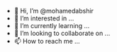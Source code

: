 - 👋 Hi, I’m @mohamedabshir
- 👀 I’m interested in ...
- 🌱 I’m currently learning ...
- 💞️ I’m looking to collaborate on ...
- 📫 How to reach me ...

<!---
mohamedabshir/mohamedabshir is a ✨ special ✨ repository because its `README.md` (this file) appears on your GitHub profile.
You can click the Preview link to take a look at your changes.
--->
